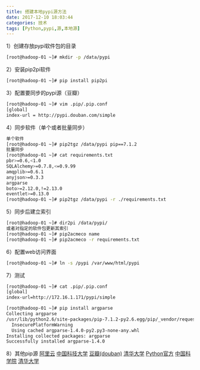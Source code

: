 ```yaml
---
title: 搭建本地pypi源方法
date: 2017-12-10 18:03:44
categories: 技术
tags: [Python,pypi,源,本地源]
---
```


1）创建存放pypi软件包的目录
``` bash
[root@hadoop-01 ~]# mkdir -p /data/pypi
```
2）安装pip2pi软件
``` bash
[root@hadoop-01 ~]# pip install pip2pi
```
3）配置要同步的pypi源（豆瓣）
``` bash
[root@hadoop-01 ~]# vim .pip/.pip.conf
[global]
index-url = http://pypi.douban.com/simple
```

4）同步软件（单个或者批量同步）
``` bash
单个软件
[root@hadoop-01 ~]# pip2tgz /data/pypi pip==7.1.2
批量同步
[root@hadoop-01 ~]# cat requirements.txt
pbr>=0.6,<1.0
SQLAlchemy>=0.7.8,<=0.9.99
amqplib>=0.6.1
anyjson>=0.3.3
argparse
boto>=2.12.0,!=2.13.0
eventlet>=0.13.0
[root@hadoop-01 ~]# pip2tgz /data/pypi -r ./requirements.txt
```
5）同步后建立索引
``` bash
[root@hadoop-01 ~]# dir2pi /data/pypi/
或者对指定的软件包更新其索引
[root@hadoop-01 ~]# pip2acmeco name
[root@hadoop-01 ~]# pip2acmeco -r requirements.txt
```
6）配置web访问界面
``` bash
[root@hadoop-01 ~]# ln -s /pypi /var/www/html/pypi
```  
7）测试
``` bash
[root@hadoop-01 ~]# cat .pip/.pip.conf
[global]
index-url=http://172.16.1.171/pypi/simple

[root@hadoop-01 ~]# pip install argparse
Collecting argparse
/usr/lib/python2.6/site-packages/pip-7.1.2-py2.6.egg/pip/_vendor/requests/packages/urllib3/util/ssl_.py:90:InsecurePlatformWarning: A true SSLContext object is not available. Thisprevents urllib3 from configuring SSL appropriately and may cause certain SSLconnections to fail. For more information, seehttps://urllib3.readthedocs.org/en/latest/security.html#insecureplatformwarning.
  InsecurePlatformWarning
  Using cached argparse-1.4.0-py2.py3-none-any.whl
Installing collected packages: argparse
Successfully installed argparse-1.4.0
```

8）其他pip源
[阿里云](http://mirrors.aliyun.com/pypi/simple/)
[中国科技大学](https://pypi.mirrors.ustc.edu.cn/simple/)
[豆瓣(douban)](http://pypi.douban.com/simple/)
[清华大学](https://pypi.tuna.tsinghua.edu.cn/simple/)
[Python官方](https://pypi.python.org/simple/)
[中国科学院](http://pypi.mirrors.opencas.cn/simple/)
[清华大学](https://pypi.tuna.tsinghua.edu.cn/simple/)
